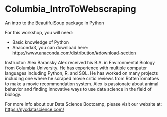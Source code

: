 # Columbia_IntroToWebscraping
An intro to the BeautifulSoup package in Python

For this workshop, you will need:
 - Basic knowledge of Python
 - Anaconda3, you can download here:
    https://www.anaconda.com/distribution/#download-section

Instructor: Alex Baransky
Alex received his B.A. in Environmental Biology from Columbia University. He has experience with multiple computer languages including Python, R, and SQL. He has worked on many projects including one where he scraped movie critic reviews from RottenTomatoes to make a movie recommendation system. Alex is passionate about animal behavior and finding innovative ways to use data science in the field of biology.

For more info about our Data Science Bootcamp, please visit our website at: https://nycdatascience.com/
